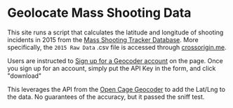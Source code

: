# Geolocate Mass Shooting Data

This site runs a script that calculates the latitude and longitude of shooting incidents in 2015 from the <a href="http://shootingtracker.com/wiki/Main_Page"
   target="_blank">Mass Shooting Tracker Database</a>.  More specifically, the `2015 Raw Data` .csv file is accessed through [crossorigin.me](http://crossorigin.me/).

Users are instructed to <a href="https://developer.opencagedata.com/signup?plan_ids" target="_blank">Sign up for a Geocoder account</a> on the page.  Once you sign up for an account, simply put the API Key in the form, and click "download"</p>



This leverages the API from the [Open Cage Geocoder](http://geocoder.opencagedata.com/) to add the Lat/Lng to the data. No guarantees of the accuracy, but it passed the sniff test.  


